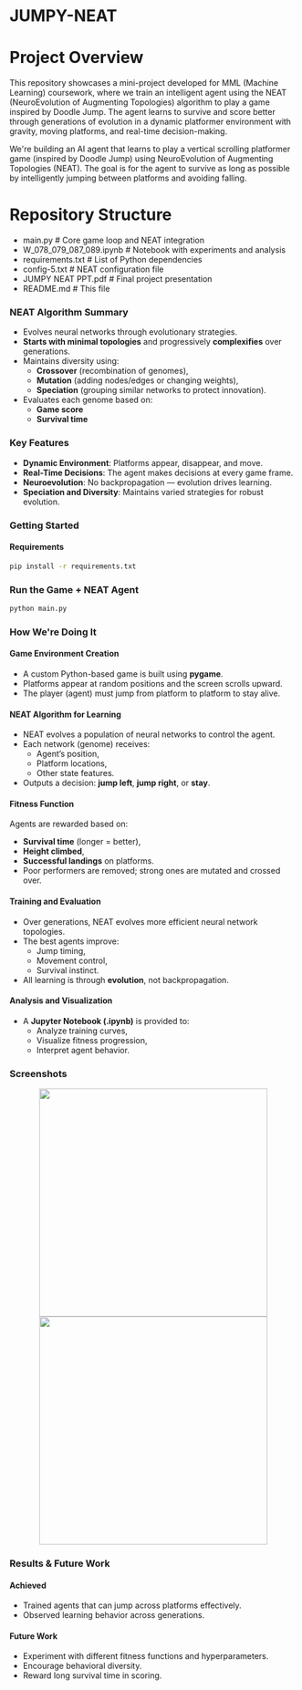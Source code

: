 # JUMPY-NEAT

# Project Overview
This repository showcases a mini-project developed for MML (Machine Learning) coursework, where we train an intelligent agent using the NEAT (NeuroEvolution of Augmenting Topologies) algorithm to play a game inspired by Doodle Jump. The agent learns to survive and score better through generations of evolution in a dynamic platformer environment with gravity, moving platforms, and real-time decision-making.

We're building an AI agent that learns to play a vertical scrolling platformer game (inspired by Doodle Jump) using NeuroEvolution of Augmenting Topologies (NEAT). The goal is for the agent to survive as long as possible by intelligently jumping between platforms and avoiding falling.

# Repository Structure
- main.py # Core game loop and NEAT integration
- W_078_079_087_089.ipynb # Notebook with experiments and analysis
- requirements.txt # List of Python dependencies
- config-5.txt # NEAT configuration file
- JUMPY NEAT PPT.pdf # Final project presentation
- README.md # This file

### NEAT Algorithm Summary

- Evolves neural networks through evolutionary strategies.
- **Starts with minimal topologies** and progressively **complexifies** over generations.
- Maintains diversity using:
  - **Crossover** (recombination of genomes),
  - **Mutation** (adding nodes/edges or changing weights),
  - **Speciation** (grouping similar networks to protect innovation).
- Evaluates each genome based on:
  - **Game score**
  - **Survival time**

### Key Features

- **Dynamic Environment**: Platforms appear, disappear, and move.
- **Real-Time Decisions**: The agent makes decisions at every game frame.
- **Neuroevolution**: No backpropagation — evolution drives learning.
- **Speciation and Diversity**: Maintains varied strategies for robust evolution.

### Getting Started

#### Requirements
```bash
pip install -r requirements.txt
```
### Run the Game + NEAT Agent
```bash
python main.py
```

### How We're Doing It

####  Game Environment Creation
- A custom Python-based game is built using **pygame**.
- Platforms appear at random positions and the screen scrolls upward.
- The player (agent) must jump from platform to platform to stay alive.

#### NEAT Algorithm for Learning
- NEAT evolves a population of neural networks to control the agent.
- Each network (genome) receives:
  - Agent’s position,
  - Platform locations,
  - Other state features.
- Outputs a decision: **jump left**, **jump right**, or **stay**.

#### Fitness Function
Agents are rewarded based on:
- **Survival time** (longer = better),
- **Height climbed**,
- **Successful landings** on platforms.
- Poor performers are removed; strong ones are mutated and crossed over.

#### Training and Evaluation
- Over generations, NEAT evolves more efficient neural network topologies.
- The best agents improve:
  - Jump timing,
  - Movement control,
  - Survival instinct.
- All learning is through **evolution**, not backpropagation.

#### Analysis and Visualization
- A **Jupyter Notebook (.ipynb)** is provided to:
  - Analyze training curves,
  - Visualize fitness progression,
  - Interpret agent behavior.


### Screenshots

<p align="center">
  <img src="assets/jumpy_screenshot1.png" width="400"/>
  <img src="assets/jumpy_screenshot2.png" width="400"/>
</p>


### Results & Future Work

#### Achieved
- Trained agents that can jump across platforms effectively.
- Observed learning behavior across generations.

#### Future Work
- Experiment with different fitness functions and hyperparameters.
- Encourage behavioral diversity.
- Reward long survival time in scoring.

